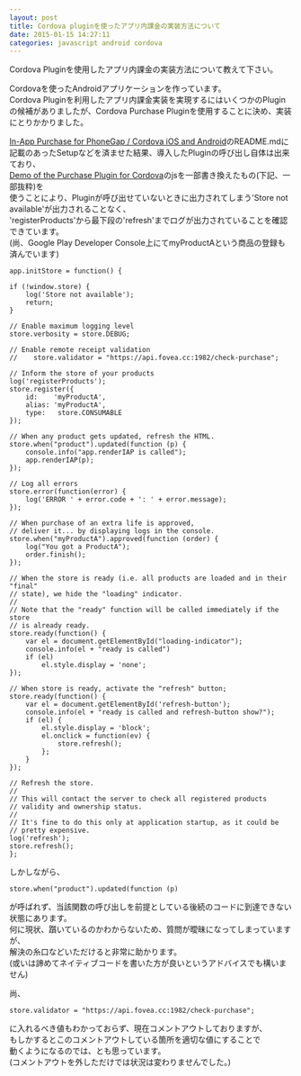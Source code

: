 ```yaml
---
layout: post
title: Cordova pluginを使ったアプリ内課金の実装方法について
date: 2015-01-15 14:27:11
categories: javascript android cordova
---
```

<p>Cordova Pluginを使用したアプリ内課金の実装方法について教えて下さい。</p>

<p>Cordovaを使ったAndroidアプリケーションを作っています。<br>
Cordova Pluginを利用したアプリ内課金実装を実現するにはいくつかのPluginの候補がありましたが、Cordova Purchase Pluginを使用することに決め、実装にとりかかりました。</p>

<p><a href="https://github.com/j3k0/cordova-plugin-purchase" rel="nofollow">In-App Purchase for PhoneGap / Cordova iOS and Android</a>のREADME.mdに記載のあったSetupなどを済ませた結果、導入したPluginの呼び出し自体は出来ており、<br>
<a href="https://github.com/Fovea/cordova-plugin-purchase-demo" rel="nofollow">Demo of the Purchase Plugin for Cordova</a>のjsを一部書き換えたもの(下記、一部抜粋)を<br>
使うことにより、Pluginが呼び出せていないときに出力されてしまう'Store not available'が出力されることなく、<br>
'registerProducts'から最下段の'refresh'までログが出力されていることを確認できています。<br>
(尚、Google Play Developer Console上にてmyProductAという商品の登録も済んでいます)</p>

<pre><code>app.initStore = function() {

if (!window.store) {
    log('Store not available');
    return;
}

// Enable maximum logging level
store.verbosity = store.DEBUG;

// Enable remote receipt validation
//    store.validator = "https://api.fovea.cc:1982/check-purchase";

// Inform the store of your products
log('registerProducts');
store.register({
    id:    'myProductA',
    alias: 'myProductA',
    type:   store.CONSUMABLE
});

// When any product gets updated, refresh the HTML.
store.when("product").updated(function (p) {
    console.info("app.renderIAP is called");
    app.renderIAP(p);
});

// Log all errors
store.error(function(error) {
    log('ERROR ' + error.code + ': ' + error.message);
});

// When purchase of an extra life is approved,
// deliver it... by displaying logs in the console.
store.when("myProductA").approved(function (order) {
    log("You got a ProductA");
    order.finish();
});

// When the store is ready (i.e. all products are loaded and in their "final"
// state), we hide the "loading" indicator.
//
// Note that the "ready" function will be called immediately if the store
// is already ready.
store.ready(function() {
    var el = document.getElementById("loading-indicator");
    console.info(el + "ready is called")
    if (el)
        el.style.display = 'none';
});

// When store is ready, activate the "refresh" button;
store.ready(function() {
    var el = document.getElementById('refresh-button');
    console.info(el + "ready is called and refresh-button show?");
    if (el) {
        el.style.display = 'block';
        el.onclick = function(ev) {
            store.refresh();
        };
    }
});

// Refresh the store.
//
// This will contact the server to check all registered products
// validity and ownership status.
//
// It's fine to do this only at application startup, as it could be
// pretty expensive.
log('refresh');
store.refresh();
};
</code></pre>

<p>しかしながら、</p>

<pre><code>store.when("product").updated(function (p)
</code></pre>

<p>が呼ばれず、当該関数の呼び出しを前提としている後続のコードに到達できない状態にあります。<br>
何に現状、躓いているのかわからないため、質問が曖昧になってしまっていますが、<br>
解決の糸口などいただけると非常に助かります。<br>
(或いは諦めてネイティブコードを書いた方が良いというアドバイスでも構いません)</p>

<p>尚、</p>

<pre><code>store.validator = "https://api.fovea.cc:1982/check-purchase";
</code></pre>

<p>に入れるべき値もわかっておらず、現在コメントアウトしておりますが、<br>
もしかするとこのコメントアウトしている箇所を適切な値にすることで<br>
動くようになるのでは、とも思っています。<br>
(コメントアウトを外しただけでは状況は変わりませんでした。)</p>
